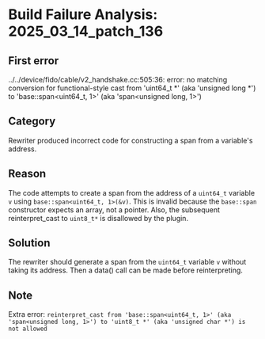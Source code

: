 # Build Failure Analysis: 2025_03_14_patch_136

## First error

../../device/fido/cable/v2_handshake.cc:505:36: error: no matching conversion for functional-style cast from 'uint64_t *' (aka 'unsigned long *') to 'base::span<uint64_t, 1>' (aka 'span<unsigned long, 1>')

## Category
Rewriter produced incorrect code for constructing a span from a variable's address.

## Reason
The code attempts to create a span from the address of a `uint64_t` variable `v` using `base::span<uint64_t, 1>(&v)`. This is invalid because the `base::span` constructor expects an array, not a pointer. Also, the subsequent reinterpret_cast to `uint8_t*` is disallowed by the plugin.

## Solution
The rewriter should generate a span from the `uint64_t` variable `v` without taking its address. Then a data() call can be made before reinterpreting.

## Note
Extra error: `reinterpret_cast from 'base::span<uint64_t, 1>' (aka 'span<unsigned long, 1>') to 'uint8_t *' (aka 'unsigned char *') is not allowed`